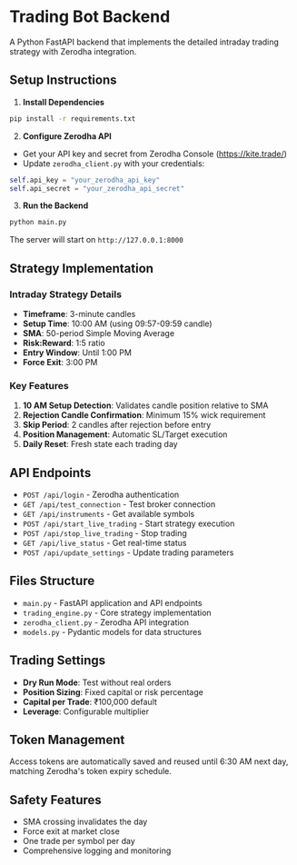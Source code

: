 # Trading Bot Backend

A Python FastAPI backend that implements the detailed intraday trading strategy with Zerodha integration.

## Setup Instructions

1. **Install Dependencies**
```bash
pip install -r requirements.txt
```

2. **Configure Zerodha API**
- Get your API key and secret from Zerodha Console (https://kite.trade/)
- Update `zerodha_client.py` with your credentials:
```python
self.api_key = "your_zerodha_api_key"
self.api_secret = "your_zerodha_api_secret"
```

3. **Run the Backend**
```bash
python main.py
```

The server will start on `http://127.0.0.1:8000`

## Strategy Implementation

### Intraday Strategy Details
- **Timeframe**: 3-minute candles
- **Setup Time**: 10:00 AM (using 09:57-09:59 candle)
- **SMA**: 50-period Simple Moving Average
- **Risk:Reward**: 1:5 ratio
- **Entry Window**: Until 1:00 PM
- **Force Exit**: 3:00 PM

### Key Features
1. **10 AM Setup Detection**: Validates candle position relative to SMA
2. **Rejection Candle Confirmation**: Minimum 15% wick requirement
3. **Skip Period**: 2 candles after rejection before entry
4. **Position Management**: Automatic SL/Target execution
5. **Daily Reset**: Fresh state each trading day

## API Endpoints

- `POST /api/login` - Zerodha authentication
- `GET /api/test_connection` - Test broker connection
- `GET /api/instruments` - Get available symbols
- `POST /api/start_live_trading` - Start strategy execution
- `POST /api/stop_live_trading` - Stop trading
- `GET /api/live_status` - Get real-time status
- `POST /api/update_settings` - Update trading parameters

## Files Structure

- `main.py` - FastAPI application and API endpoints
- `trading_engine.py` - Core strategy implementation
- `zerodha_client.py` - Zerodha API integration
- `models.py` - Pydantic models for data structures

## Trading Settings

- **Dry Run Mode**: Test without real orders
- **Position Sizing**: Fixed capital or risk percentage
- **Capital per Trade**: ₹100,000 default
- **Leverage**: Configurable multiplier

## Token Management

Access tokens are automatically saved and reused until 6:30 AM next day, matching Zerodha's token expiry schedule.

## Safety Features

- SMA crossing invalidates the day
- Force exit at market close
- One trade per symbol per day
- Comprehensive logging and monitoring